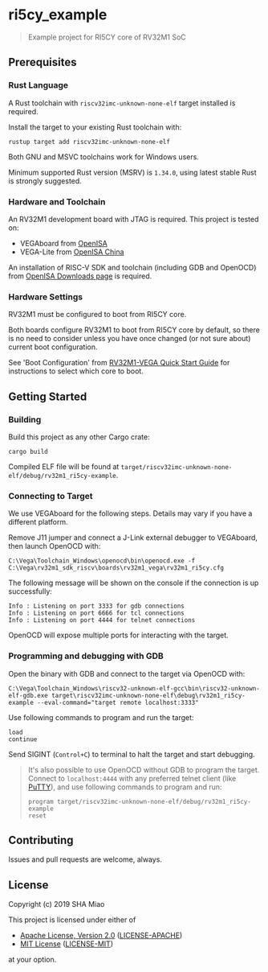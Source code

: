 
# ri5cy_example

> Example project for RI5CY core of RV32M1 SoC

## Prerequisites

### Rust Language

A Rust toolchain with `riscv32imc-unknown-none-elf` target installed is required.  

Install the target to your existing Rust toolchain with:

```
rustup target add riscv32imc-unknown-none-elf
```

Both GNU and MSVC toolchains work for Windows users.

Minimum supported Rust version (MSRV) is `1.34.0`, using latest stable Rust is strongly suggested. 

### Hardware and Toolchain

An RV32M1 development board with JTAG is required. This project is tested on:

 - VEGAboard from [OpenISA](https://open-isa.org/)
 - VEGA-Lite from [OpenISA China](https://open-isa.cn/)

An installation of RISC-V SDK and toolchain (including GDB and OpenOCD) from [OpenISA Downloads page](https://open-isa.org/downloads/) is required. 

### Hardware Settings

RV32M1 must be configured to boot from RI5CY core. 

Both boards configure RV32M1 to boot from RI5CY core by default, so there is no need to consider unless you have once changed (or not sure about) current boot configuration.

See 'Boot Configuration' from [RV32M1-VEGA Quick Start Guide](https://github.com/open-isa-org/open-isa.org/blob/master/RV32M1_VEGA_Quick_Start_Guide.pdf) for instructions to select which core to boot.

## Getting Started

### Building

Build this project as any other Cargo crate:

```
cargo build
```

Compiled ELF file will be found at `target/riscv32imc-unknown-none-elf/debug/rv32m1_ri5cy-example`.

### Connecting to Target

We use VEGAboard for the following steps. Details may vary if you have a different platform. 

Remove J11 jumper and connect a J-Link external debugger to VEGAboard, then launch OpenOCD with:

```
C:\Vega\Toolchain_Windows\openocd\bin\openocd.exe -f C:\Vega\rv32m1_sdk_riscv\boards\rv32m1_vega\rv32m1_ri5cy.cfg
```

The following message will be shown on the console if the connection is up successfully:

```
Info : Listening on port 3333 for gdb connections
Info : Listening on port 6666 for tcl connections
Info : Listening on port 4444 for telnet connections
```

OpenOCD will expose multiple ports for interacting with the target.

### Programming and debugging with GDB

Open the binary with GDB and connect to the target via OpenOCD with:

```
C:\Vega\Toolchain_Windows\riscv32-unknown-elf-gcc\bin\riscv32-unknown-elf-gdb.exe target\riscv32imc-unknown-none-elf\debug\rv32m1_ri5cy-example --eval-command="target remote localhost:3333"
```

Use following commands to program and run the target:

```
load
continue
```

Send SIGINT (`Control+C`) to terminal to halt the target and start debugging.

 > It's also possible to use OpenOCD without GDB to program the target. Connect to `localhost:4444` with any preferred telnet client (like [PuTTY](https://www.chiark.greenend.org.uk/~sgtatham/putty/)), and use following commands to program and run:
 > 
 >     program target/riscv32imc-unknown-none-elf/debug/rv32m1_ri5cy-example
 >     reset

## Contributing

Issues and pull requests are welcome, always. 

## License

Copyright (c) 2019 SHA Miao

This project is licensed under either of

* [Apache License, Version 2.0](http://www.apache.org/licenses/LICENSE-2.0)
  ([LICENSE-APACHE](LICENSE-APACHE))
* [MIT License](http://opensource.org/licenses/MIT)
  ([LICENSE-MIT](LICENSE-MIT))

at your option.
